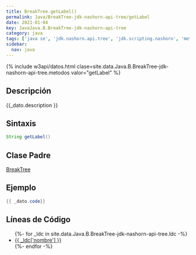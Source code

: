 ```yaml
---
title: BreakTree.getLabel()
permalink: Java/BreakTree-jdk-nashorn-api-tree/getLabel
date: 2021-01-04
key: JavaJava.B.BreakTree-jdk-nashorn-api-tree
category: java
tags: ['java se', 'jdk.nashorn.api.tree', 'jdk.scripting.nashorn', 'metodo java', 'Java 9']
sidebar: 
  nav: java
---
```


{% include w3api/datos.html clase=site.data.Java.B.BreakTree-jdk-nashorn-api-tree.metodos valor="getLabel" %}

## Descripción
{{_dato.description }}

## Sintaxis
~~~java
String getLabel()
~~~

## Clase Padre
[BreakTree](/Java/BreakTree-jdk-nashorn-api-tree/)

## Ejemplo
~~~java
{{ _dato.code}}
~~~

## Líneas de Código
<ul>
{%- for _ldc in site.data.Java.B.BreakTree-jdk-nashorn-api-tree.ldc -%}
   <li>
       <a href="{{_ldc['url'] }}">{{ _ldc['nombre'] }}</a>
   </li>
{%- endfor -%}
</ul>
